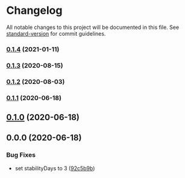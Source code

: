 # Changelog

All notable changes to this project will be documented in this file. See [standard-version](https://github.com/conventional-changelog/standard-version) for commit guidelines.

### [0.1.4](https://github.com/airmelon-studio/renovate-config/compare/v0.1.3...v0.1.4) (2021-01-11)

### [0.1.3](https://github.com/airmelon-studio/renovate-config/compare/v0.1.1...v0.1.3) (2020-08-15)

### [0.1.2](https://github.com/airmelon-studio/renovate-config/compare/v0.1.1...v0.1.2) (2020-08-03)

### [0.1.1](https://github.com/airmelon-studio/renovate-config/compare/v0.1.0...v0.1.1) (2020-06-18)

## [0.1.0](https://github.com/airmelon-studio/renovate-config/compare/v0.0.0...v0.1.0) (2020-06-18)

## 0.0.0 (2020-06-18)


### Bug Fixes

* set stabilityDays to 3 ([92c5b9b](https://github.com/airmelon-studio/renovate-config/commit/92c5b9bb020822494f8997b23cf9d8c9c71d717e))
